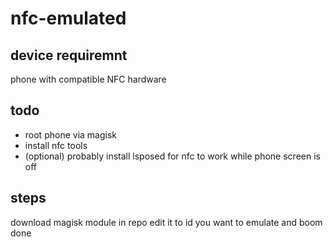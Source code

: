 # nfc-emulated

## device requiremnt
phone with compatible NFC hardware 

## todo 
* root phone via magisk 
* install nfc tools
* (optional) probably install lsposed for nfc to work while phone screen is off

## steps
download magisk module in repo edit it to id you want to emulate and boom done
